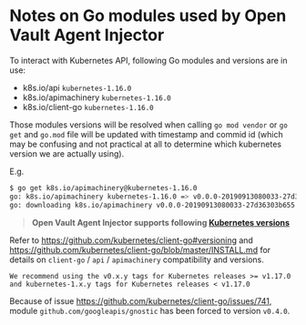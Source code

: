 # Notes on Go modules used by Open Vault Agent Injector

To interact with Kubernetes API, following Go modules and versions are in use:

- k8s.io/api `kubernetes-1.16.0`
- k8s.io/apimachinery `kubernetes-1.16.0`
- k8s.io/client-go `kubernetes-1.16.0`

Those modules versions will be resolved when calling `go mod vendor` or `go get` and `go.mod` file will be updated with timestamp and commid id (which may be confusing and not practical at all to determine which kubernetes version we are actually using).

E.g.

```sh
$ go get k8s.io/apimachinery@kubernetes-1.16.0
go: k8s.io/apimachinery kubernetes-1.16.0 => v0.0.0-20190913080033-27d36303b655
go: downloading k8s.io/apimachinery v0.0.0-20190913080033-27d36303b655
```

> **Open Vault Agent Injector supports following [Kubernetes versions](README.md#kubernetes-compatibility)**

Refer to <https://github.com/kubernetes/client-go#versioning> and <https://github.com/kubernetes/client-go/blob/master/INSTALL.md> for details on `client-go` / `api` / `apimachinery` compatibility and versions.

```text
We recommend using the v0.x.y tags for Kubernetes releases >= v1.17.0 and kubernetes-1.x.y tags for Kubernetes releases < v1.17.0
```

Because of issue <https://github.com/kubernetes/client-go/issues/741>, module `github.com/googleapis/gnostic` has been forced to version `v0.4.0`.

